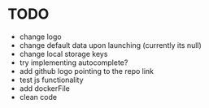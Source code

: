 # TODO

- change logo
- change default data upon launching (currently its null)
- change local storage keys
- try implementing autocomplete?
- add github logo pointing to the repo link
- test js functionality
- add dockerFile
- clean code
